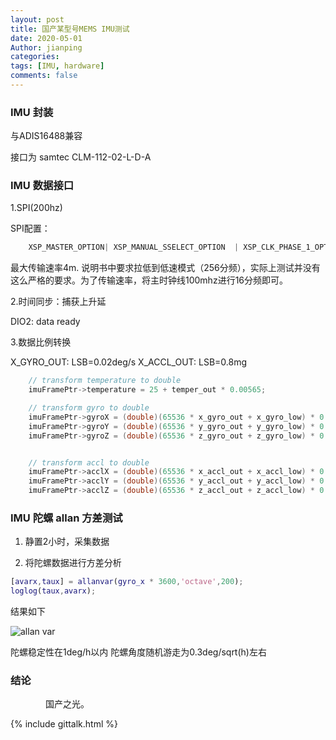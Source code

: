 ```yaml
---
layout: post
title: 国产某型号MEMS IMU测试
date: 2020-05-01
Author: jianping
categories: 
tags: [IMU, hardware]
comments: false
---
```


### IMU 封装

与ADIS16488兼容

接口为 samtec CLM-112-02-L-D-A

### IMU 数据接口

1.SPI(200hz)

SPI配置：
```CPP
 	XSP_MASTER_OPTION| XSP_MANUAL_SSELECT_OPTION  | XSP_CLK_PHASE_1_OPTION | XSP_CLK_ACTIVE_LOW_OPTION
```
最大传输速率4m. 说明书中要求拉低到低速模式（256分频），实际上测试并没有这么严格的要求。为了传输速率，将主时钟线100mhz进行16分频即可。

2.时间同步：捕获上升延

DIO2: data ready


3.数据比例转换

X_GYRO_OUT: LSB=0.02deg/s
X_ACCL_OUT: LSB=0.8mg


```cpp
	// transform temperature to double
	imuFramePtr->temperature = 25 + temper_out * 0.00565;

	// transform gyro to double
	imuFramePtr->gyroX = (double)(65536 * x_gyro_out + x_gyro_low) * 0.0000152587890625 * 0.02;
	imuFramePtr->gyroY = (double)(65536 * y_gyro_out + y_gyro_low) * 0.0000152587890625 * 0.02;
	imuFramePtr->gyroZ = (double)(65536 * z_gyro_out + z_gyro_low) * 0.0000152587890625 * 0.02;


	// transform accl to double
	imuFramePtr->acclX = (double)(65536 * x_accl_out + x_accl_low) * 0.0000152587890625 * 0.8 * 0.001 * 9.80147;
	imuFramePtr->acclY = (double)(65536 * y_accl_out + y_accl_low) * 0.0000152587890625 * 0.8 * 0.001 * 9.80147;
	imuFramePtr->acclZ = (double)(65536 * z_accl_out + z_accl_low) * 0.0000152587890625 * 0.8 * 0.001 * 9.80147;

```




### IMU 陀螺 allan 方差测试

1. 静置2小时，采集数据

2. 将陀螺数据进行方差分析
```matlab
[avarx,taux] = allanvar(gyro_x * 3600,'octave',200);
loglog(taux,avarx);
```

结果如下


![allan var](https://pic.downk.cc/item/5ecb2ec8c2a9a83be5da6e0f.png)


陀螺稳定性在1deg/h以内
陀螺角度随机游走为0.3deg/sqrt(h)左右

### 结论

　　　　国产之光。



{% include gittalk.html %} 
